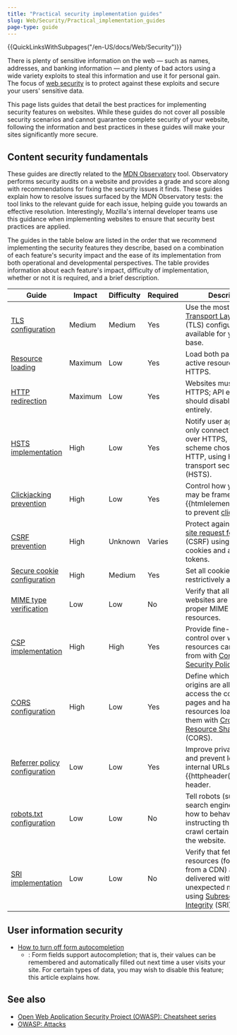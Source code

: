 ```yaml
---
title: "Practical security implementation guides"
slug: Web/Security/Practical_implementation_guides
page-type: guide
---
```


{{QuickLinksWithSubpages("/en-US/docs/Web/Security")}}

There is plenty of sensitive information on the web — such as names, addresses, and banking information — and plenty of bad actors using a wide variety exploits to steal this information and use it for personal gain. The focus of [web security](/en-US/docs/Web/Security) is to protect against these exploits and secure your users' sensitive data.

This page lists guides that detail the best practices for implementing security features on websites. While these guides do not cover all possible security scenarios and cannot guarantee complete security of your website, following the information and best practices in these guides will make your sites significantly more secure.

## Content security fundamentals

These guides are directly related to the [MDN Observatory](/en-US/observatory/) tool. Observatory performs security audits on a website and provides a grade and score along with recommendations for fixing the security issues it finds. These guides explain how to resolve issues surfaced by the MDN Observatory tests: the tool links to the relevant guide for each issue, helping guide you towards an effective resolution. Interestingly, Mozilla's internal developer teams use this guidance when implementing websites to ensure that security best practices are applied.

The guides in the table below are listed in the order that we recommend implementing the security features they describe, based on a combination of each feature's security impact and the ease of its implementation from both operational and developmental perspectives. The table provides information about each feature's impact, difficulty of implementation, whether or not it is required, and a brief description.

| Guide                                                                                                              | Impact  | Difficulty | Required | Description                                                                                                                                                                          |
| ------------------------------------------------------------------------------------------------------------------ | ------- | ---------- | -------- | ------------------------------------------------------------------------------------------------------------------------------------------------------------------------------------ |
| [TLS configuration](/en-US/docs/Web/Security/Practical_implementation_guides/TLS#tls_configuration)                | Medium  | Medium     | Yes      | Use the most secure [Transport Layer Security](/en-US/docs/Glossary/TLS) (TLS) configuration available for your user base.                                                           |
| [Resource loading](/en-US/docs/Web/Security/Practical_implementation_guides/TLS#resource_loading)                  | Maximum | Low        | Yes      | Load both passive and active resources via HTTPS.                                                                                                                                    |
| [HTTP redirection](/en-US/docs/Web/Security/Practical_implementation_guides/TLS#http_redirections)                 | Maximum | Low        | Yes      | Websites must redirect to HTTPS; API endpoints should disable HTTP entirely.                                                                                                         |
| [HSTS implementation](/en-US/docs/Web/Security/Practical_implementation_guides/TLS#http_strict_transport_security) | High    | Low        | Yes      | Notify user agents to only connect to sites over HTTPS, even if the scheme chosen was HTTP, using HTTP Strict transport security (HSTS).                                             |
| [Clickjacking prevention](/en-US/docs/Web/Security/Practical_implementation_guides/Clickjacking)                   | High    | Low        | Yes      | Control how your site may be framed within an {{htmlelement("iframe")}} to prevent [clickjacking](/en-US/docs/Glossary/Clickjacking).                                                |
| [CSRF prevention](/en-US/docs/Web/Security/Practical_implementation_guides/CSRF_prevention)                        | High    | Unknown    | Varies   | Protect against [Cross-site request forgery](/en-US/docs/Glossary/CSRF) (CSRF) using `SameSite` cookies and anti-CSRF tokens.                                                        |
| [Secure cookie configuration](/en-US/docs/Web/Security/Practical_implementation_guides/Cookies)                    | High    | Medium     | Yes      | Set all cookies as restrictively as possible.                                                                                                                                        |
| [MIME type verification](/en-US/docs/Web/Security/Practical_implementation_guides/MIME_types)                      | Low     | Low        | No       | Verify that all your websites are setting the proper MIME types for all resources.                                                                                                   |
| [CSP implementation](/en-US/docs/Web/Security/Practical_implementation_guides/CSP)                                 | High    | High       | Yes      | Provide fine-grained control over where site resources can be loaded from with [Content Security Policy](/en-US/docs/Glossary/CSP) (CSP).                                            |
| [CORS configuration](/en-US/docs/Web/Security/Practical_implementation_guides/CORS)                                | High    | Low        | Yes      | Define which non-same origins are allowed to access the content of pages and have resources loaded from them with [Cross-origin Resource Sharing](/en-US/docs/Glossary/CORS) (CORS). |
| [Referrer policy configuration](/en-US/docs/Web/Security/Practical_implementation_guides/Referrer_policy)          | Low     | Low        | Yes      | Improve privacy for users and prevent leaking of internal URLs via the {{httpheader("Referer")}} header.                                                                             |
| [robots.txt configuration](/en-US/docs/Web/Security/Practical_implementation_guides/Robots_txt)                    | Low     | Low        | No       | Tell robots (such as search engine indexers) how to behave by instructing them not to crawl certain paths on the website.                                                            |
| [SRI implementation](/en-US/docs/Web/Security/Practical_implementation_guides/SRI)                                 | Low     | Low        | No       | Verify that fetched resources (for example, from a CDN) are delivered without unexpected manipulation using [Subresource Integrity](/en-US/docs/Glossary/SRI) (SRI).                 |

## User information security

- [How to turn off form autocompletion](/en-US/docs/Web/Security/Practical_implementation_guides/Turning_off_form_autocompletion)
  - : Form fields support autocompletion; that is, their values can be remembered and automatically filled out next time a user visits your site. For certain types of data, you may wish to disable this feature; this article explains how.

## See also

- [Open Web Application Security Project (OWASP): Cheatsheet series](https://cheatsheetseries.owasp.org/)
- [OWASP: Attacks](https://owasp.org/www-community/attacks/)
